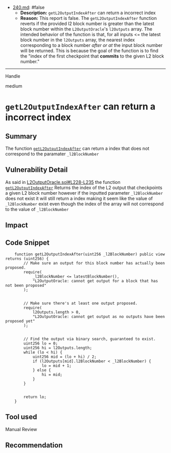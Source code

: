 
- [240.md](0-system-findings/1-processed/0-false/240.md): #false
  - **Description:** `getL2OutputIndexAfter` can return a incorrect index
  - **Reason:** This report is false. The `getL2OutputIndexAfter` function reverts if the provided l2 block number is greater than the latest block number within the `L2OutputOracle`'s `l2Outputs` array. The intended behavior of the function is that, for all inputs <= the latest block number in the `l2Outputs` array, the nearest index corresponding to a block number *after or at* the input block number will be returned. This is because the goal of the function is to find the "index of the first checkpoint that **commits** to the given L2 block number."

---

Handle

medium

# `getL2OutputIndexAfter` can return a incorrect index

## Summary
The function [`getL2OutputIndexAfter`](https://github.com/ethereum-optimism/optimism/blob/3f4b3c328153a8aa03611158b6984d624b17c1d9/packages/contracts-bedrock/contracts/L1/L2OutputOracle.sol#L236-L262) can return a index that does not correspond to the paramater `_l2BlockNumber`

## Vulnerability Detail
As said in [L2OutputOracle.sol#L228-L235](https://github.com/ethereum-optimism/optimism/blob/3f4b3c328153a8aa03611158b6984d624b17c1d9/packages/contracts-bedrock/contracts/L1/L2OutputOracle.sol#L228-L235) the function [`getL2OutputIndexAfter`](https://github.com/ethereum-optimism/optimism/blob/3f4b3c328153a8aa03611158b6984d624b17c1d9/packages/contracts-bedrock/contracts/L1/L2OutputOracle.sol#L236-L262) Returns the index of the L2 output that checkpoints a given L2 block number however if the inputted  parameter `_l2BlockNumber` does not exist it will still return a index making it seem like the value of `_l2BlockNumber` exist even though the index of the array will not correspond to the value of `_l2BlockNumber`
## Impact

## Code Snippet
```solidity
    function getL2OutputIndexAfter(uint256 _l2BlockNumber) public view returns (uint256) {
        // Make sure an output for this block number has actually been proposed.
        require(
            _l2BlockNumber <= latestBlockNumber(),
            "L2OutputOracle: cannot get output for a block that has not been proposed"
        );


        // Make sure there's at least one output proposed.
        require(
            l2Outputs.length > 0,
            "L2OutputOracle: cannot get output as no outputs have been proposed yet"
        );


        // Find the output via binary search, guaranteed to exist.
        uint256 lo = 0;
        uint256 hi = l2Outputs.length;
        while (lo < hi) {
            uint256 mid = (lo + hi) / 2;
            if (l2Outputs[mid].l2BlockNumber < _l2BlockNumber) {
                lo = mid + 1;
            } else {
                hi = mid;
            }
        }


        return lo;
    }
```
## Tool used

Manual Review

## Recommendation
